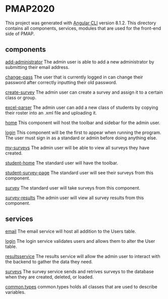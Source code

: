 # PMAP2020

This project was generated with [Angular CLI](https://github.com/angular/angular-cli) version 8.1.2.
This directory contains all components, services, modules that are used for the front-end side of PMAP.

## components

[add-administrator](components/add-administrator)
The admin user is able to add a new administrator by submitting their email address.

[change-pass](components/change-pass)
The user that is currently logged in can change their password after correctly inputting their old password.

[create-survey](components/create-survey)
The admin user can create a survey and assign it to a certain class or group.

[excel-parser](components/excel-parser)
The admin user can add a new class of students by copying their roster into an .xml file and uploading it.

[home](components/home)
This component will host the toolbar and sidebar for the admin user.

[login](components/login)
This component will be the first to appear when running the program. The user must sign in as a standard or admin before doing anything else.

[my-surveys](components/my-surveys)
The admin user will be able to view all surveys they have created.

[student-home](components/student-home)
The standard user will have the toolbar.

[student-survey-page](components/student-survey-page)
The standard user will see their surveys from this component.

[survey](components/survey)
The standard user will take surveys from this component.

[survey-results](components/survey-results)
The admin user will view all survey results from this component.

## services

[email](services/email.service.ts)
The email service will host all addition to the Users table.

[login](services/login.service.ts)
The login service validates users and allows them to alter the User table.

[resultsservice](services/resultsservice.service.ts)
The results service will allow the admin user to interact with the backend to gather the data they need.

[surveys](services/surveys.service.ts)
The survey service sends and retrives surveys to the database when they are created, deleted, or loaded.

[common.types](common.types.ts)
common.types holds all classes that are used to describe variables.

